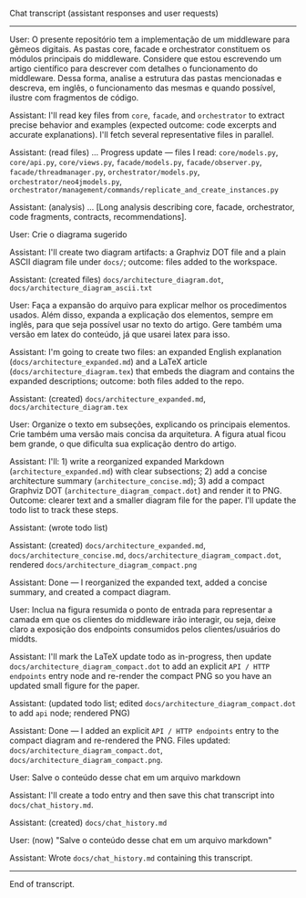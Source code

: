 Chat transcript (assistant responses and user requests)

---

User: O presente repositório tem a implementação de um middleware para gêmeos digitais. As pastas core, facade e orchestrator constituem os módulos principais do middleware. Considere que estou escrevendo um artigo científico para descrever com detalhes o funcionamento do middleware. Dessa forma, analise a estrutura das pastas mencionadas e descreva, em inglês, o funcionamento das mesmas e quando possível, ilustre com fragmentos de código.

Assistant: I'll read key files from `core`, `facade`, and `orchestrator` to extract precise behavior and examples (expected outcome: code excerpts and accurate explanations). I'll fetch several representative files in parallel.

Assistant: (read files) ... Progress update — files I read: `core/models.py`, `core/api.py`, `core/views.py`, `facade/models.py`, `facade/observer.py`, `facade/threadmanager.py`, `orchestrator/models.py`, `orchestrator/neo4jmodels.py`, `orchestrator/management/commands/replicate_and_create_instances.py`

Assistant: (analysis) ... [Long analysis describing core, facade, orchestrator, code fragments, contracts, recommendations].

User: Crie o diagrama sugerido

Assistant: I'll create two diagram artifacts: a Graphviz DOT file and a plain ASCII diagram file under `docs/`; outcome: files added to the workspace.

Assistant: (created files) `docs/architecture_diagram.dot`, `docs/architecture_diagram_ascii.txt`

User: Faça a expansão do arquivo para explicar melhor os procedimentos usados. Além disso, expanda a explicação dos elementos, sempre em inglês, para que seja possível usar no texto do artigo. Gere também uma versão em latex do conteúdo, já que usarei latex para isso.

Assistant: I'm going to create two files: an expanded English explanation (`docs/architecture_expanded.md`) and a LaTeX article (`docs/architecture_diagram.tex`) that embeds the diagram and contains the expanded descriptions; outcome: both files added to the repo.

Assistant: (created) `docs/architecture_expanded.md`, `docs/architecture_diagram.tex`

User: Organize o texto em subseções, explicando os principais elementos. Crie também uma versão mais concisa da arquitetura. A figura atual ficou bem grande, o que dificulta sua explicação dentro do artigo.

Assistant: I'll: 1) write a reorganized expanded Markdown (`architecture_expanded.md`) with clear subsections; 2) add a concise architecture summary (`architecture_concise.md`); 3) add a compact Graphviz DOT (`architecture_diagram_compact.dot`) and render it to PNG. Outcome: clearer text and a smaller diagram file for the paper. I'll update the todo list to track these steps.

Assistant: (wrote todo list)

Assistant: (created) `docs/architecture_expanded.md`, `docs/architecture_concise.md`, `docs/architecture_diagram_compact.dot`, rendered `docs/architecture_diagram_compact.png`

Assistant: Done — I reorganized the expanded text, added a concise summary, and created a compact diagram.

User: Inclua na figura resumida o ponto de entrada para representar a camada em que os clientes do middleware irão interagir, ou seja, deixe claro a exposição dos endpoints consumidos pelos clientes/usuários do middts.

Assistant: I'll mark the LaTeX update todo as in-progress, then update `docs/architecture_diagram_compact.dot` to add an explicit `API / HTTP endpoints` entry node and re-render the compact PNG so you have an updated small figure for the paper.

Assistant: (updated todo list; edited `docs/architecture_diagram_compact.dot` to add `api` node; rendered PNG)

Assistant: Done — I added an explicit `API / HTTP endpoints` entry to the compact diagram and re-rendered the PNG. Files updated: `docs/architecture_diagram_compact.dot`, `docs/architecture_diagram_compact.png`.

User: Salve o conteúdo desse chat em um arquivo markdown

Assistant: I'll create a todo entry and then save this chat transcript into `docs/chat_history.md`.

Assistant: (created) `docs/chat_history.md`

User: (now) "Salve o conteúdo desse chat em um arquivo markdown"

Assistant: Wrote `docs/chat_history.md` containing this transcript.

---

End of transcript.
